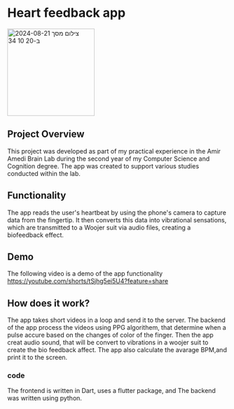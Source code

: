 # Heart feedback app
<img width="199" alt="צילום מסך 2024-08-21 ב-20 10 34" src="https://github.com/user-attachments/assets/571cea8c-1e2f-4ccb-bd95-5ccfeb288c34">

## Project Overview
This project was developed as part of my practical experience in the Amir Amedi Brain Lab during the second year of my Computer Science and Cognition degree.
The app was created to support various studies conducted within the lab.
## Functionality
The app reads the user's heartbeat by using the phone's camera to capture data from the fingertip.
It then converts this data into vibrational sensations, which are transmitted to a Woojer suit via audio files, creating a biofeedback effect.
## Demo
The following video is a demo of the app functionality
https://youtube.com/shorts/tSjhg5ei5U4?feature=share
## How does it work?
The app takes short videos in a loop and send it to the server.
The backend of the app process the videos using PPG algorithem, that determine when a pulse accure based on the changes of color of the finger.
Then the app creat audio sound, that will be convert to vibrations in a woojer suit to create the bio feedback affect.
The app also calculate the avarage BPM,and print it to the screen.
### code
The frontend is written in Dart, uses a flutter package, and The backend was written using python.
